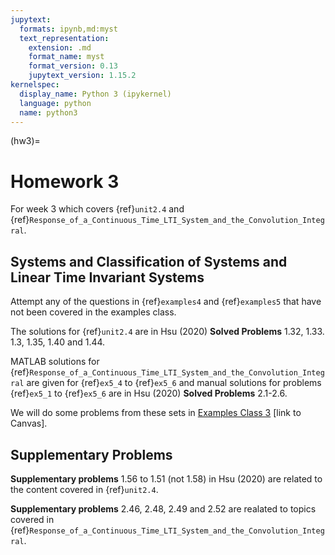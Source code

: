 ```yaml
---
jupytext:
  formats: ipynb,md:myst
  text_representation:
    extension: .md
    format_name: myst
    format_version: 0.13
    jupytext_version: 1.15.2
kernelspec:
  display_name: Python 3 (ipykernel)
  language: python
  name: python3
---
```


(hw3)=
# Homework 3

For week 3 which covers {ref}`unit2.4` and {ref}`Response_of_a_Continuous_Time_LTI_System_and_the_Convolution_Integral`.

## Systems and Classification of Systems and Linear Time Invariant Systems

Attempt any of the questions in {ref}`examples4` and {ref}`examples5` that have not been covered in the examples class.

The solutions for {ref}`unit2.4` are in Hsu (2020) **Solved Problems** 1.32, 1.33. 1.3, 1.35, 1.40 and 1.44.  

MATLAB solutions for {ref}`Response_of_a_Continuous_Time_LTI_System_and_the_Convolution_Integral` are given for {ref}`ex5_4` to {ref}`ex5_6` and manual solutions for problems {ref}`ex5_1` to {ref}`ex5_6` are in Hsu (2020) **Solved Problems** 2.1-2.6.

We will do some problems from these sets in [Examples Class 3](https://canvas.swansea.ac.uk/courses/44965/pages/examples-class-3) [link to Canvas].

## Supplementary Problems

**Supplementary problems** 1.56 to 1.51 (not 1.58) in Hsu (2020) are related to the content covered in {ref}`unit2.4`.

**Supplementary problems** 2.46, 2.48, 2.49 and 2.52 are realated to topics covered in {ref}`Response_of_a_Continuous_Time_LTI_System_and_the_Convolution_Integral`.

